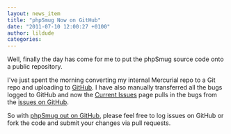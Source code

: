 ```yaml
---
layout: news_item
title: "phpSmug Now on GitHub"
date: "2011-07-10 12:00:27 +0100"
author: lildude
categories:
---
```


Well, finally the day has come for me to put the phpSmug source code onto a public repository.

I've just spent the morning converting my internal Mercurial repo to a Git repo and uploading to [GitHub](http://github.com).  I have also manually transferred all the bugs logged to GitHub and now the [Current Issues](/bugs) page pulls in the bugs from the [issues on GitHub](https://github.com/lildude/phpSmug/issues).

So with [phpSmug out on GitHub](https://github.com/lildude/phpSmug), please feel free to log issues on GitHub or fork the code and submit your changes via pull requests.
